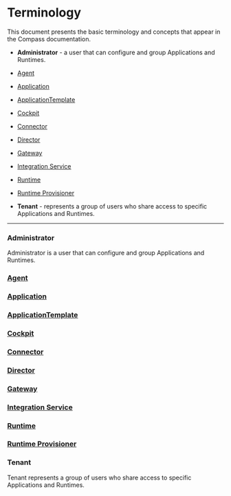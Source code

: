 # Terminology

This document presents the basic terminology and concepts that appear in the Compass documentation.

* **Administrator** - a user that can configure and group Applications and Runtimes.

* [Agent]()

* [Application]()

* [ApplicationTemplate]()

* [Cockpit]()

* [Connector]()

* [Director]()

* [Gateway]()

* [Integration Service]()

* [Runtime]()

* [Runtime Provisioner]()

* **Tenant** - represents a group of users who share access to specific Applications and Runtimes.


-----------------------------------------------



### Administrator

Administrator is a user that can configure and group Applications and Runtimes.

### [Agent]()

### [Application]()

### [ApplicationTemplate]()

### [Cockpit]()

### [Connector]()

### [Director]()

### [Gateway]()

### [Integration Service]()

### [Runtime]()

### [Runtime Provisioner]()

### Tenant

Tenant represents a group of users who share access to specific Applications and Runtimes.

